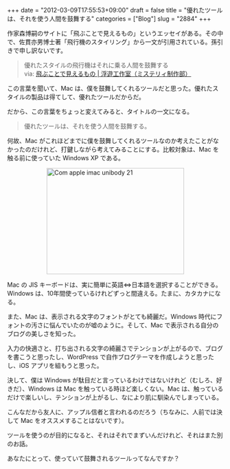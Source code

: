 +++
date = "2012-03-09T17:55:53+09:00"
draft = false
title = "優れたツールは、それを使う人間を鼓舞する"
categories = ["Blog"]
slug = "2884"
+++

作家森博嗣のサイトに「飛ぶことで見えるもの」というエッセイがある。その中で、佐貫亦男博士著「飛行機のスタイリング」から一文が引用されている。孫引きで申し訳ないです。

<blockquote>優れたスタイルの飛行機はそれに乗る人間を鼓舞する<br />
via: <a href="http://www001.upp.so-net.ne.jp/mori/myst/myst_ess/taiyo/ta5.html" target="_blank">飛ぶことで見えるもの | 浮遊工作室（ミステリィ制作部）</a></blockquote>

この言葉を聞いて、Mac は、僕を鼓舞してくれるツールだと思った。優れたスタイルの製品は得てして、優れたツールだからだ。

だから、この言葉をちょっと変えてみると、タイトルの一文になる。

<blockquote>優れたツールは、それを使う人間を鼓舞する。</blockquote>

何故、Mac がこれほどまでに僕を鼓舞してくれるツールなのか考えたことがなかったのだけれど、打鍵しながら考えてみることにする。比較対象は、Mac を触る前に使っていた Windows XP である。

<img style="display:block; margin-left:auto; margin-right:auto;" src="/images/2012/03/com.apple_.imac-unibody-21.png" alt="Com apple imac unibody 21" title="com.apple.imac-unibody-21.png" border="0" width="320" height="247" />

Mac の JIS キーボードは、実に簡単に英語⇔日本語を選択することができる。Windows は、10年間使っているけれどずっと間違える。たまに、カタカナになる。

また、Mac は、表示される文字のフォントがとても綺麗だ。Windows 時代にフォントの汚さに悩んでいたのが嘘のように。そして、Mac で表示される自分のブログの美しさを知った。

入力の快適さと、打ち出される文字の綺麗さでテンションが上がるので、ブログを書こうと思ったし、WordPress で自作ブログテーマを作成しようと思ったし、iOS アプリを組もうと思った。

決して、僕は Windows が駄目だと言っているわけではないけれど（むしろ、好きだ）、Windows は Mac を触っている時ほど楽しくない。Mac は、触っているだけで楽しいし、テンションが上がるし、なにより肌に馴染んでしまっている。

こんなだから友人に、アップル信者と言われるのだろう（ちなみに、人前では決して Mac をオススメすることはないです）。

ツールを使うのが目的になると、それはそれでまずいんだけれど、それはまた別のお話。

あなたにとって、使っていて鼓舞されるツールってなんですか？
